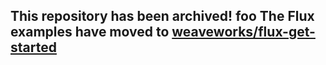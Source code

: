 ## This repository has been archived! foo The Flux examples have moved to [weaveworks/flux-get-started](https://github.com/weaveworks/flux-get-started)
